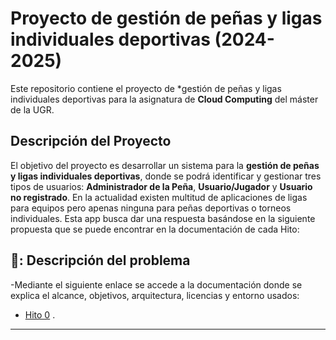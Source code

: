 # Proyecto de gestión de peñas y ligas individuales deportivas (2024-2025)

Este repositorio contiene el proyecto de *gestión de peñas y ligas individuales deportivas para la asignatura de **Cloud Computing** del máster de la UGR.

## Descripción del Proyecto

El objetivo del proyecto es desarrollar un sistema para la **gestión de peñas y ligas individuales deportivas**, donde se podrá identificar y gestionar tres tipos de usuarios: **Administrador de la Peña**, **Usuario/Jugador** y **Usuario no registrado**.
En la actualidad existen multitud de aplicaciones de ligas para equipos pero apenas ninguna para peñas deportivas o torneos individuales. Esta app busca dar una respuesta basándose en la siguiente propuesta que se puede encontrar en la documentación de cada Hito:
## 📝: Descripción del problema
-Mediante el siguiente enlace se accede a la documentación donde se explica el alcance, objetivos, arquitectura, licencias y entorno usados:

 - [Hito 0](docs/hitos/hito0.md) .

---


